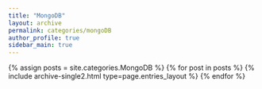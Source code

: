 ```yaml
---
title: "MongoDB"
layout: archive
permalink: categories/mongoDB
author_profile: true
sidebar_main: true
---
```


{% assign posts = site.categories.MongoDB %}
{% for post in posts %} {% include archive-single2.html type=page.entries_layout %} {% endfor %}
